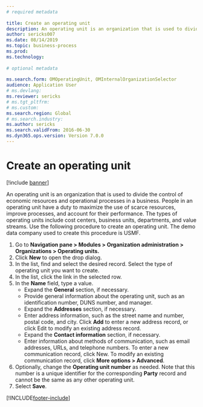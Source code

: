 ```yaml
--- 
# required metadata 
 
title: Create an operating unit
description: An operating unit is an organization that is used to divide the control of economic resources and operational processes in a business. 
author: sericks007
ms.date: 08/14/2019
ms.topic: business-process 
ms.prod:  
ms.technology:  
 
# optional metadata 
 
ms.search.form: OMOperatingUnit, OMInternalOrganizationSelector   
audience: Application User 
# ms.devlang:  
ms.reviewer: sericks
# ms.tgt_pltfrm:  
# ms.custom:  
ms.search.region: Global
# ms.search.industry: 
ms.author: sericks
ms.search.validFrom: 2016-06-30 
ms.dyn365.ops.version: Version 7.0.0 
---
```

# Create an operating unit

[!include [banner](../../includes/banner.md)]

An operating unit is an organization that is used to divide the control of economic resources and operational processes in a business. People in an operating unit have a duty to maximize the use of scarce resources, improve processes, and account for their performance. The types of operating units include cost centers, business units, departments, and value streams. Use the following procedure to create an operating unit. The demo data company used to create this procedure is USMF.

1. Go to **Navigation pane > Modules > Organization administration > Organizations > Operating units.**
2. Click **New** to open the drop dialog.
3. In the list, find and select the desired record. Select the type of operating unit you want to create.  
4. In the list, click the link in the selected row.
5. In the **Name** field, type a value.
    + Expand the **General** section, if necessary.  
    + Provide general information about the operating unit, such as an identification number, DUNS number, and manager.    
    + Expand the **Addresses** section, if necessary.  
    + Enter address information, such as the street name and number, postal code, and city. Click **Add** to enter a new address record, or click Edit to modify an existing address record.   
    + Expand the **Contact information** section, if necessary.  
    + Enter information about methods of communication, such as email addresses, URLs, and telephone numbers. To enter a new communication record, click New. To modify an existing communication record, click **More options > Advanced**.   
6. Optionally, change the **Operating unit number** as needed. Note that this number is a unique identifier for the corresponding **Party** record and cannot be the same as any other operating unit.
7. Select **Save**.


[!INCLUDE[footer-include](../../../../includes/footer-banner.md)]